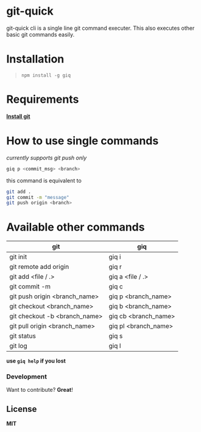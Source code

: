 # git-quick

git-quick cli is a single line git command executer. This also executes other basic git commands easily.

# Installation

> `npm install -g giq`

# Requirements

**[Install git](https://git-scm.com/book/en/v2/Getting-Started-Installing-Git)**

# How to use single commands

_currently supports git push only_

```sh
giq p <commit_msg> <branch>
```

this command is equivalent to

```sh
git add .
git commit -m "message"
git push origin <branch>
```

# Available other commands

| git                               | giq                  |
| --------------------------------- | -------------------- |
| git init                          | giq i                |
| git remote add origin <repo link> | giq r <repo link>    |
| git add <file / .>                | giq a <file / .>     |
| git commit -m <message>           | giq c <message>      |
| git push origin <branch_name>     | giq p <branch_name>  |
| git checkout <branch_name>        | giq b <branch_name>  |
| git checkout -b <branch_name>     | giq cb <branch_name> |
| git pull origin <branch_name>     | giq pl <branch_name> |
| git status                        | giq s                |
| git log                           | giq l                |

**use `giq help` if you lost**

### Development

Want to contribute? **Great**!

## License

**MIT**
